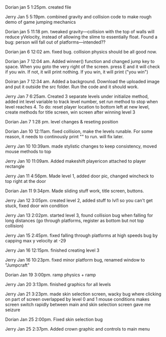 Dorian jan 5 1:25pm. created file

Jerry Jan 5 5:19pm. combined gravity and collision code to make rough demo of game jumping mechanics

Dorian jan 5 11:18 pm. tweaked gravity—collision with the top of walls will reduce yVelocity, instead of allowing the slime to essentially float. Found a bug: person will fall out of platforms—intended??

Dorian jan 6 12:02 am. fixed bug. collision physics should be all good now.

Dorian jan 7 12:04 am. Added winner() function and changed jump key to space. When you goto the very right of the screen. press E and it will check if you win. If not, it will print nothing. If you win, it will print ("you win")

Doiran jan 7 12:34 am. Added a background. Download the uploaded image and put it outside the src folder. Run the code and it should work.

Jerry Jan 7 6:25am. Created 3 separate levels under initialize method, added int level variable to track level number, set run method to stop when level reaches 4. To do: reset player location to bottom left at new level, create methods for title screen, win screen after winning level 3

Dorian Jan 7 1:28 pm. level changes & reseting position

Dorian Jan 10 12:11am. fixed collision, make the levels runable. For some reason, it needs to continously print "" to run. will fix later.

Jerry Jan 10 10:39am. made stylistic changes to keep consistency, moved mouse methods to top

Jerry Jan 10 11:09am. Added makeshift playericon attached to player rectangle

Jerry Jan 11 4:56pm. Made level 1, added door pic, changed wincheck to top right at the door

Dorian Jan 11 9:34pm. Made sliding stuff work, title screen, buttons.

Jerry Jan 12 3:05pm. created level 2, added stuff to lvl1 so you can't get stuck, fixed door win condition

Jerry Jan 13 2:02pm. started level 3, found collision bug when falling for long distances (go through platforms, register as bottom but not top collision)

Jerry Jan 15 2:45pm. fixed falling through platforms at high speeds bug by capping max y velocity at -29

Jerry Jan 16 12:15pm. finished creating level 3

Jerry Jan 16 10:23pm. fixed minor platform bug, renamed window to "Jumpcraft"

Dorian Jan 19 3:00pm. ramp physics + ramp

Jerry Jan 20 3:13pm. finished graphics for all levels

Jerry Jan 21 3:23pm. made skin selection screen, wacky bug where clicking on part of screen overlapped by level 0 and 1 mouse conditions makes screen switch rapidly between main and skin selection screen gave me seizure

Dorian Jan 25 2:00pm. Fixed skin selection bug

Jerry Jan 25 2:37pm. Added crown graphic and controls to main menu
